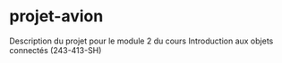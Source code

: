 # projet-avion
Description du projet pour le module 2 du cours Introduction aux objets connectés (243-413-SH)
